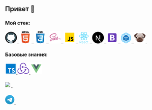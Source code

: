 ## Привет &#128075;
<!-- меня зовут Аня -->
	
<!-- &#128526;Фротенд-разработчик   -->

### Мой стек:

<a href="#">
    <img src="images/github.svg" title="git" alt="git" width="38" height="38"/>&nbsp;
</a>
<a href="#">
    <img src="images/html.svg" title="html" alt="html" width="40" height="40"/>&nbsp;
</a>
<a href="#">
    <img src="images/css.svg" title="CSS" alt="CSS" width="40" height="40"/>&nbsp;
</a>
<a href="https://sass-scss.ru/">
    <img src="images/sass.svg" title="sass" alt="sass" width="40" height="40"/>&nbsp;
</a>
<a href="#">
  <img src="images/javascript.svg" title="javascript" alt="javascript" width="40" height="40"/>&nbsp;  
</a>
<a href="https://reactjs.org/">
    <img src="images/react.svg" title="react" alt="react" width="38" height="38"/>&nbsp;
</a>
<a href="https://nextjs.org/">
    <img src="images/next.svg" title="next" alt="git" width="38" height="38"/>&nbsp;
</a>
<a href="https://getbootstrap.com/">
    <img src="images/bootstrap.svg" title="bootstrap" alt="git" width="38" height="38"/>&nbsp;
</a>
<a href="https://webpack.js.org/">
    <img src="images/webpack.svg" title="webpack" alt="sass" width="36" height="36"/>&nbsp;
</a>
<a href="https://pugjs.org/api/getting-started.html">
    <img src="images/pug.png" title="pug" alt="sass" width="38" height="38"/>&nbsp;
</a>

### Базовые знания:
<a href="https://www.typescriptlang.org/">
    <img src="images/typescript.svg" title="typescript" alt="sass" width="36" height="36"/>
</a>
<a href="https://redux.js.org/">
   <img src="images/redux.svg" title="redux" alt="sass" width="38" height="38"/>
</a>
<a href="https://ru.vuejs.org/">
   <img src="images/vue.svg" title="vue" alt="sass" width="38" height="38"/>  
</a>
  
###   
<img src="https://www.codewars.com/users/AnnaKrasnovid/badges/small"/>
<a href= "https://t.me/AnnaKrasnovid"> &nbsp;  

###   
<img src="images/telegram.svg" title="telegram" alt="telegram" width="30" height="30" />
</a>&nbsp;
<!--<a href= "https://www.instagram.com/">
<img src="images/Whatsapp.svg" title="Whatsapp" alt="Whatsapp" width="20" height="20"/>
</a>&nbsp;
<a href= "https://www.instagram.com/">
<img src="images/instagram.svg" title="instagram" alt="instagram" width="20" height="20"/>
</a>-->
